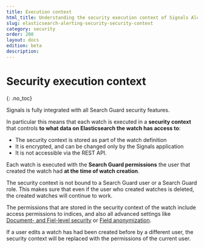 ```yaml
---
title: Execution context
html_title: Understanding the security execution context of Signals Alerting
slug: elasticsearch-alerting-security-security-context
category: security
order: 200
layout: docs
edition: beta
description: 
---
```


<!--- Copyright 2019 floragunn GmbH -->

# Security execution context
{: .no_toc}

Signals is fully integrated with all Search Guard security features. 

In particular this means that each watch is executed in a **security context** that controls **to what data on Elasticsearch the watch has access to**:

* The security context is stored as part of the watch definition
* It is encrypted, and can be changed only by the Signals application
* It is not accessible via the REST API.

Each watch is executed with the **Search Guard permissions** the user that created the watch had **at the time of watch creation**.

The security context is not bound to a Search Guard user or a Search Guard role. This makes sure that even if the user who created watches is deleted, the created watches will continue to work.

The permissions that are stored in the security context of the watch include access permissions to indices, and also all advanced settings like [Document- and Fiel-level security](document-level-security) or [Field anonymization](field-anonymization).

If a user edits a watch has had been created before by a different user, the security context will be replaced with the permissions of the current user.






